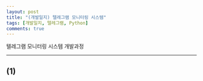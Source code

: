 ```yaml
---
layout: post
title: "(개발일지) 텔레그램 모니터링 시스템"
tags: [개발일지, 텔레그램, Python]
comments: true
---
```


텔레그램 모니터링 시스템 개발과정

---
## (1) 
